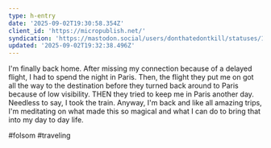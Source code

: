 ```yaml
---
type: h-entry
date: '2025-09-02T19:30:58.354Z'
client_id: 'https://micropublish.net/'
syndication: 'https://mastodon.social/users/donthatedontkill/statuses/115136367700568245'
updated: '2025-09-02T19:32:38.496Z'
---
```

I'm finally back home. After missing my connection because of a delayed flight, I had to spend the night in Paris. Then, the flight they put me on got all the way to the destination before they turned back around to Paris because of low visibility. THEN they tried to keep me in Paris another day. Needless to say, I took the train. Anyway, I'm back and like all amazing trips, I'm meditating on what made this so magical and what I can do to bring that into my day to day life.

#folsom #traveling
